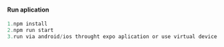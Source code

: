 ﻿#### Run aplication
```javascript
1.npm install
2.npm run start
3.run via android/ios throught expo aplication or use virtual device
```
